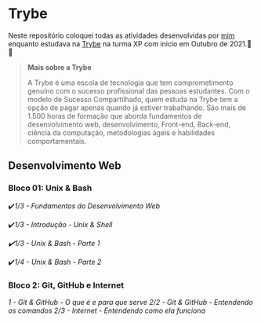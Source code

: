 # **Trybe**

Neste repositório coloquei todas as atividades desenvolvidas por [mim](https://www.linkedin.com/in/rayana-pontes-de-lima-faria-975924162) enquanto estudava na [Trybe](https://www.betrybe.com/) na turma XP com inicio em Outubro de 2021.:green_heart:🚀

> **Mais sobre a Trybe**
>
>A Trybe é uma escola de tecnologia que tem comprometimento genuíno com o sucesso profissional das pessoas estudantes. Com o modelo de Sucesso Compartilhado, quem estuda na Trybe tem a opção de pagar apenas quando já estiver trabalhando.
São mais de 1.500 horas de formação que aborda fundamentos de desenvolvimento web, desenvolvimento, Front-end, Back-end, ciência da computação, metodologias ágeis e habilidades comportamentais.

## Desenvolvimento Web

### Bloco 01: Unix & Bash
  :heavy_check_mark:*1/3 - Fundamentos do Desenvolvimento Web*
  
  :heavy_check_mark:*1/3 - Introdução - Unix & Shell*
  
  *:heavy_check_mark:1/3 - Unix & Bash - Parte 1*
  
  :heavy_check_mark:*1/4 - Unix & Bash - Parte 2*
  
  ### Bloco 2: Git, GitHub e Internet
  
  *1 - Git & GitHub - O que é e para que serve*
  *2/2 - Git & GitHub - Entendendo os comandos*
  *2/3 - Internet - Entendendo como ela funciona*
